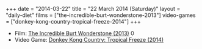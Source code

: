 +++
date = "2014-03-22"
title = "22 March 2014 (Saturday)"
layout = "daily-diet"
films = ["the-incredible-burt-wonderstone-2013"]
video-games = ["donkey-kong-country-tropical-freeze-2014"]
+++

<ul>
<li class="entry Film">Film: <a href="/films/the-incredible-burt-wonderstone-2013">The Incredible Burt Wonderstone (2013)</a> 0</li>
<li class="entry Video Game">Video Game: <a href="/video-games/donkey-kong-country-tropical-freeze-2014">Donkey Kong Country: Tropical Freeze (2014)</a></li>
</ul>